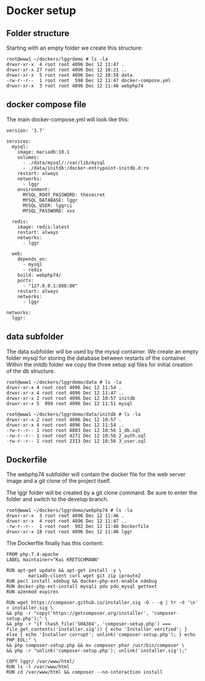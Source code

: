 # Docker setup

## Folder structure
Starting with an empty folder we create this structure:

    root@www1 ~/dockers/lggrdemo # ls -la
    drwxr-xr-x  4 root root 4096 Dec 12 11:47 .
    drwxr-xr-x 27 root root 4096 Dec 12 10:21 ..
    drwxr-xr-x  5 root root 4096 Dec 12 10:58 data
    -rw-r--r--  1 root root  598 Dec 12 11:47 docker-compose.yml
    drwxr-xr-x  3 root root 4096 Dec 12 11:46 webphp74


## docker compose file

The main docker-compose.yml will look like this:

    version: '3.7'
    
    services:
      mysql:
        image: mariadb:10.1
        volumes:
          - ./data/mysql/:/var/lib/mysql
          - ./data/initdb:/docker-entrypoint-initdb.d:ro
        restart: always
        networks:
          - lggr
        environment:
          MYSQL_ROOT_PASSWORD: thesecret
          MYSQL_DATABASE: lggr
          MYSQL_USER: lggrci
          MYSQL_PASSWORD: xxx
    
      redis:
        image: redis:latest
        restart: always
        networks:
          - lggr
    
      web:
        depends_on:
          - mysql
          - redis
        build: webphp74/
        ports:
          - "127.0.0.1:888:80"
        restart: always
        networks:
          - lggr
    
    networks:
      lggr:

## data subfolder

The data subfolder will be used by the mysql container.
We create an empty folder mysql for storing the database between restarts of the container.
Within the initdb folder we copy the three setup sql files for initial creation of the db structure.

    root@www1 ~/dockers/lggrdemo/data # ls -la     
    drwxr-xr-x 4 root root 4096 Dec 12 11:54 .     
    drwxr-xr-x 4 root root 4096 Dec 12 11:47 ..    
    drwxr-xr-x 2 root root 4096 Dec 12 10:57 initdb
    drwxr-xr-x 5  999 root 4096 Dec 12 11:51 mysql

    root@www1 ~/dockers/lggrdemo/data/initdb # ls -la  
    drwxr-xr-x 2 root root 4096 Dec 12 10:57 .         
    drwxr-xr-x 4 root root 4096 Dec 12 11:54 ..        
    -rw-r--r-- 1 root root 8803 Dec 12 10:56 1_db.sql  
    -rw-r--r-- 1 root root 4271 Dec 12 10:56 2_auth.sql
    -rw-r--r-- 1 root root 2313 Dec 12 10:56 3_user.sql

## Dockerfile

The webphp74 subfolder will contain the docker file for the web server image and a git clone of the project itself.

The lggr folder will be created by a git clone command. Be sure to enter the folder and switch to the develop branch.

    root@www1 ~/dockers/lggrdemo/webphp74 # ls -la      
    drwxr-xr-x  3 root root 4096 Dec 12 11:46 .         
    drwxr-xr-x  4 root root 4096 Dec 12 11:47 ..        
    -rw-r--r--  1 root root  902 Dec 12 11:46 Dockerfile
    drwxr-xr-x 18 root root 4096 Dec 12 11:46 lggr

The Dockerfile finally has this content:

    FROM php:7.4-apache
    LABEL maintainer="Kai KRETSCHMANN"
    
    RUN apt-get update && apt-get install -y \
            mariadb-client curl wget git zip iproute2
    RUN pecl install xdebug && docker-php-ext-enable xdebug
    RUN docker-php-ext-install mysqli pdo pdo_mysql gettext
    RUN a2enmod expires
    
    RUN wget https://composer.github.io/installer.sig -O - -q | tr -d '\n' > installer.sig \
    && php -r "copy('https://getcomposer.org/installer', 'composer-setup.php');" \
    && php -r "if (hash_file('SHA384', 'composer-setup.php') === file_get_contents('installer.sig')) { echo 'Installer verified'; } else { echo 'Installer corrupt'; unlink('composer-setup.php'); } echo PHP_EOL;" \
    && php composer-setup.php && mv composer.phar /usr/bin/composer \
    && php -r "unlink('composer-setup.php'); unlink('installer.sig');"
    
    COPY lggr/ /var/www/html/
    RUN ls -l /var/www/html
    RUN cd /var/www/html && composer --no-interaction install